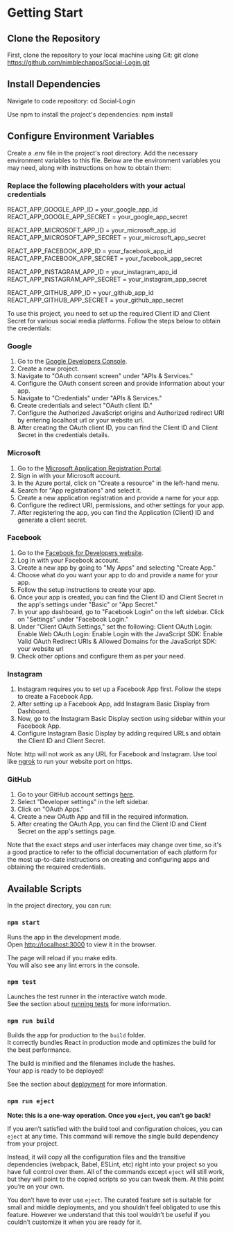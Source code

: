 # Getting Start

## Clone the Repository

First, clone the repository to your local machine using Git:
git clone https://github.com/nimblechapps/Social-Login.git

## Install Dependencies

Navigate to code repository:
cd Social-Login

Use npm to install the project's dependencies:
npm install

## Configure Environment Variables

Create a .env file in the project's root directory. Add the necessary environment variables to this file. Below are the environment variables you may need, along with instructions on how to obtain them:

### Replace the following placeholders with your actual credentials

REACT_APP_GOOGLE_APP_ID = your_google_app_id
REACT_APP_GOOGLE_APP_SECRET = your_google_app_secret

REACT_APP_MICROSOFT_APP_ID = your_microsoft_app_id
REACT_APP_MICROSOFT_APP_SECRET = your_microsoft_app_secret

REACT_APP_FACEBOOK_APP_ID = your_facebook_app_id
REACT_APP_FACEBOOK_APP_SECRET = your_facebook_app_secret

REACT_APP_INSTAGRAM_APP_ID = your_instagram_app_id
REACT_APP_INSTAGRAM_APP_SECRET = your_instagram_app_secret

REACT_APP_GITHUB_APP_ID = your_github_app_id
REACT_APP_GITHUB_APP_SECRET = your_github_app_secret

To use this project, you need to set up the required Client ID and Client Secret for various social media platforms. Follow the steps below to obtain the credentials:

### Google

1. Go to the [Google Developers Console](https://console.developers.google.com/).
2. Create a new project.
3. Navigate to "OAuth consent screen" under "APIs & Services."
4. Configure the OAuth consent screen and provide information about your app.
5. Navigate to "Credentials" under "APIs & Services."
6. Create credentials and select "OAuth client ID."
7. Configure the Authorized JavaScript origins and Authorized redirect URI by entering localhost url or your website url.
8. After creating the OAuth client ID, you can find the Client ID and Client Secret in the credentials details.

### Microsoft

1. Go to the [Microsoft Application Registration Portal](https://portal.azure.com/).
2. Sign in with your Microsoft account.
3. In the Azure portal, click on "Create a resource" in the left-hand menu.
4. Search for "App registrations" and select it.
5. Create a new application registration and provide a name for your app.
6. Configure the redirect URI, permissions, and other settings for your app.
7. After registering the app, you can find the Application (Client) ID and generate a client secret.

### Facebook

1. Go to the [Facebook for Developers website](https://developers.facebook.com/).
2. Log in with your Facebook account.
3. Create a new app by going to "My Apps" and selecting "Create App."
4. Choose what do you want your app to do and provide a name for your app.
5. Follow the setup instructions to create your app.
6. Once your app is created, you can find the Client ID and Client Secret in the app's settings under "Basic" or "App Secret."
7. In your app dashboard, go to "Facebook Login" on the left sidebar. Click on "Settings" under "Facebook Login."
8. Under "Client OAuth Settings," set the following:
   Client OAuth Login: Enable
   Web OAuth Login: Enable
   Login with the JavaScript SDK: Enable
   Valid OAuth Redirect URIs & Allowed Domains for the JavaScript SDK: your website url
9. Check other options and configure them as per your need.

### Instagram

1. Instagram requires you to set up a Facebook App first. Follow the steps to create a Facebook App.
2. After setting up a Facebook App, add Instagram Basic Display from Dashboard.
3. Now, go to the Instagram Basic Display section using sidebar within your Facebook App.
4. Configure Instagram Basic Display by adding required URLs and obtain the Client ID and Client Secret.

Note: http will not work as any URL for Facebook and Instagram. Use tool like [ngrok](https://ngrok.com/) to run your website port on https.

### GitHub

1. Go to your GitHub account settings [here](https://github.com/settings).
2. Select "Developer settings" in the left sidebar.
3. Click on "OAuth Apps."
4. Create a new OAuth App and fill in the required information.
5. After creating the OAuth App, you can find the Client ID and Client Secret on the app's settings page.

Note that the exact steps and user interfaces may change over time, so it's a good practice to refer to the official documentation of each platform for the most up-to-date instructions on creating and configuring apps and obtaining the required credentials.

## Available Scripts

In the project directory, you can run:

### `npm start`

Runs the app in the development mode.\
Open [http://localhost:3000](http://localhost:3000) to view it in the browser.

The page will reload if you make edits.\
You will also see any lint errors in the console.

### `npm test`

Launches the test runner in the interactive watch mode.\
See the section about [running tests](https://facebook.github.io/create-react-app/docs/running-tests) for more information.

### `npm run build`

Builds the app for production to the `build` folder.\
It correctly bundles React in production mode and optimizes the build for the best performance.

The build is minified and the filenames include the hashes.\
Your app is ready to be deployed!

See the section about [deployment](https://facebook.github.io/create-react-app/docs/deployment) for more information.

### `npm run eject`

**Note: this is a one-way operation. Once you `eject`, you can’t go back!**

If you aren’t satisfied with the build tool and configuration choices, you can `eject` at any time. This command will remove the single build dependency from your project.

Instead, it will copy all the configuration files and the transitive dependencies (webpack, Babel, ESLint, etc) right into your project so you have full control over them. All of the commands except `eject` will still work, but they will point to the copied scripts so you can tweak them. At this point you’re on your own.

You don’t have to ever use `eject`. The curated feature set is suitable for small and middle deployments, and you shouldn’t feel obligated to use this feature. However we understand that this tool wouldn’t be useful if you couldn’t customize it when you are ready for it.
